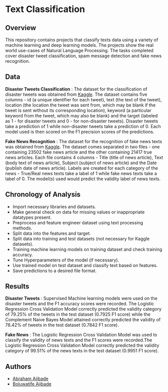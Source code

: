 # Text Classification 

## Overview
This repository contains projects that classify texts data using a variety of machine learning and deep 
learning models. The projects show the real world use-cases of Natural Language Processing. The tasks completed
cover disaster tweet classification, spam message detection and fake news recognition.

## Data
**Disaster Tweets Classification** : The dataset for the classification of disaster tweets was obtained from
[Kaggle](https://www.kaggle.com/competitions/nlp-getting-started). The dataset contains five columns - id (a unique identifier for each tweet), text (the text of 
the tweet), location (the location the tweet was sent from, which may be blank if the tweet is sent without its
corresponding location), keyword (a particular keyword from the tweet, which may also be blank) and the target 
(labeled as 1 - for disaster tweets and 0 - for non-disaster tweets). Disaster tweets take a prediction of 1 
while non-disaster tweets take a prediction of 0. Each model used is then scored on the F1 precision scores 
of the predictions. 

**Fake News Recognition** : The dataset for the recognition of fake news texts was obtained from 
[Kaggle](https://www.kaggle.com/datasets/clmentbisaillon/fake-and-real-news-dataset/data). The dataset comes
separated in two files - one containing 23502 fake news article and the other containing 21417 true news
articles. Each file contains 4 columns - Title (title of news article), Text (body text of news article),
Subject (subject of news article) and the Date (publish date of news article). Labels are created for each
category of the news - True/Real news texts take a label of 1 while fake news texts take a label of 0. The 
model(s) used would predict the validity label of news texts. 

## Chronology of Analysis
- Import necessary libraries and datasets.
- Make general check on data for missing values or inappropriate datatypes present.
- Preprocess and feature engineer dataset using text processing methods.
- Split data into the features and target.
- Split data into training and test datasets (not necessary for Kaggle datasets).
- Training machine learning models on training dataset and check training accuracy.
- Tune Hyperparameters of the model (if necessary).
- Use trained model on test dataset and classify text based on features.
- Save predictions to a desired file format.

## Results
**Disaster Tweets** : Supervised Machine learning models were used on the disaster tweets and the F1 accuracy 
scores were recorded. The Logistic Regression Cross Validation Model correctly predicted the validity category
of 79.25%  of the tweets in the test dataset (0.7925 F1 score) while the Complement Naive Bayes Model attained 
correctly predicted the validity of 78.42%  of tweets in the test dataset (0.7842 F1 score).

**Fake News** : The Logistic Regression Cross Validation Model was used to classify the validity of news texts 
and the F1 scores were recorded.The Logistic Regression Cross Validation Model correctly predicted the validity
category of 99.51%  of the news texts in the test dataset (0.9951 F1 score).


## Authors
- [Abraham Ajibade](https://www.linkedin.com/in/abraham-olakunle-1b90bb310) 
- [Boluwatife Ajibade](https://www.linkedin.com/in/ajibade-bolu/)
